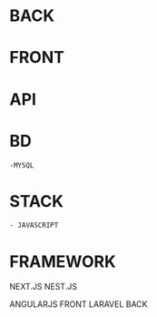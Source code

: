 # BACK


# FRONT

# API

# BD
    -MYSQL


# STACK
    - JAVASCRIPT


# FRAMEWORK
NEXT.JS
NEST.JS


ANGULARJS FRONT
LARAVEL BACK
